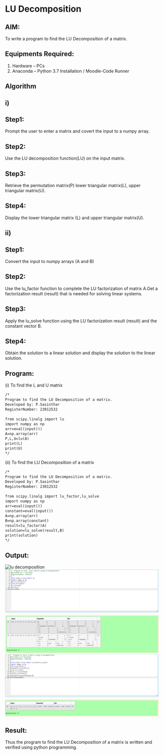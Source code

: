 # LU Decomposition 

## AIM:
To write a program to find the LU Decomposition of a matrix.

## Equipments Required:
1. Hardware – PCs
2. Anaconda – Python 3.7 Installation / Moodle-Code Runner

## Algorithm

## i)
## Step1:
Prompt the user to enter a matrix and covert the input to a numpy array.
## Step2:
Use the LU decomposition function(LU) on the input matrix.
## Step3:
Retrieve the permutation matrix(P) lower triangular matrix(L), upper triangular matrix(U).
## Step4:
Display the lower triangular matrix (L) and upper triangular matrix(U).

## ii) 
## Step1:
Convert the input to numpy arrays (A and B)
## Step2:
Use the lu_factor function to complete the LU factorization of matrix A.Get a factorization result (result) that  is needed for solving linear systems.
## Step3:
Apply the lu_solve function using the LU factorization result (result) and the constant vector B.
## Step4:
Obtain the solution to a linear solution and display the solution to the linear solution.

## Program:
(i) To find the L and U matrix
```
/*
Program to find the LU Decomposition of a matrix.
Developed by: P.Sasinthar
RegisterNumber: 23012532

from scipy.linalg import lu
import numpy as np
arr=eval(input())
A=np.array(arr)
P,L,U=lu(A)
print(L)
print(U)
*/
```
(ii) To find the LU Decomposition of a matrix
```
/*
Program to find the LU Decomposition of a matrix.
Developed by: P.Sasinthar
RegisterNumber: 23012532

from scipy.linalg import lu_factor,lu_solve
import numpy as np
arr=eval(input())
constant=eval(input())
A=np.array(arr)
B=np.array(constant)
result=lu_factor(A)
solution=lu_solve(result,B)
print(solution)
*/
```

## Output:
![lu decomposition]()
![Alt text](<Screenshot 2023-12-25 173256.png>)
![Alt text](<Screenshot 2023-12-25 173306.png>)

## Result:
Thus the program to find the LU Decomposition of a matrix is written and verified using python programming.

